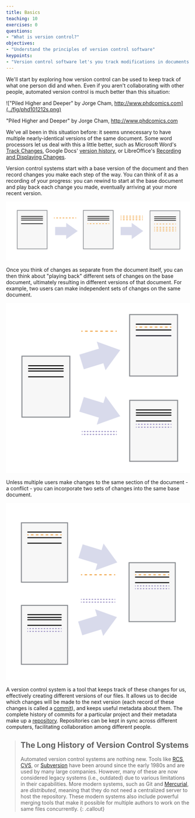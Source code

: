 ```yaml
---
title: Basics
teaching: 10
exercises: 0
questions:
- "What is version control?"
objectives:
- "Understand the principles of version control software"
keypoints:
- "Version control software let's you track modifications in documents in a structured way"
---
```



We'll start by exploring how version control can be used to keep track
of what one person did and when. Even if you aren't collaborating with
other people, automated version control is much better than this
situation:

!["Piled Higher and Deeper" by Jorge Cham,
http://www.phdcomics.com](../fig/phd101212s.png)

"Piled Higher and Deeper" by Jorge Cham, http://www.phdcomics.com

We've all been in this situation before: it seems unnecessary to have
multiple nearly-identical versions of the same document. Some word
processors let us deal with this a little better, such as Microsoft
Word's [Track
Changes](https://support.office.com/en-us/article/Track-changes-in-Word-197ba630-0f5f-4a8e-9a77-3712475e806a),
Google Docs' [version
history](https://support.google.com/docs/answer/190843?hl=en), or
LibreOffice's [Recording and Displaying
Changes](https://help.libreoffice.org/Common/Recording_and_Displaying_Changes).

Version control systems start with a base version of the document and
then record changes you make each step of the way. You can think of it
as a recording of your progress: you can rewind to start at the base
document and play back each change you made, eventually arriving at your
more recent version.

![Changes Are Saved Sequentially](../fig/play-changes.png)

Once you think of changes as separate from the document itself, you can
then think about "playing back" different sets of changes on the base
document, ultimately resulting in different versions of that document.
For example, two users can make independent sets of changes on the same
document.

![Different Versions Can be Saved](../fig/versions.png)

Unless multiple users make changes to the same section of the document -
a conflict - you can incorporate two sets of changes into the same base
document.

![Multiple Versions Can be Merged](../fig/merge.png)

A version control system is a tool that keeps track of these changes for
us, effectively creating different versions of our files. It allows us
to decide which changes will be made to the next version (each record of
these changes is called a
[commit](%7B%7B%20page.root%20%7D%7D%7B%%20link%20reference.md%20%%7D#commit)),
and keeps useful metadata about them. The complete history of commits
for a particular project and their metadata make up a
[repository](%7B%7B%20page.root%20%7D%7D%7B%%20link%20reference.md%20%%7D#repository).
Repositories can be kept in sync across different computers,
facilitating collaboration among different people.

> The Long History of Version Control Systems
> -------------------------------------------
>
> Automated version control systems are nothing new. Tools like
> [RCS](https://en.wikipedia.org/wiki/Revision_Control_System),
> [CVS](https://en.wikipedia.org/wiki/Concurrent_Versions_System), or
> [Subversion](https://en.wikipedia.org/wiki/Apache_Subversion) have
> been around since the early 1980s and are used by many large
> companies. However, many of these are now considered legacy systems
> (i.e., outdated) due to various limitations in their capabilities.
> More modern systems, such as Git and
> [Mercurial](https://swcarpentry.github.io/hg-novice/), are
> *distributed*, meaning that they do not need a centralized server to
> host the repository. These modern systems also include powerful
> merging tools that make it possible for multiple authors to work on
> the same files concurrently. {: .callout}
